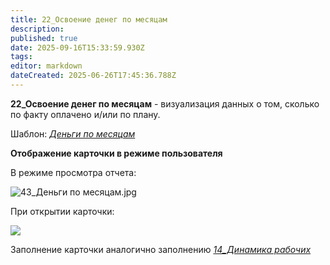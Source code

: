 ```yaml
---
title: 22_Освоение денег по месяцам 
description: 
published: true
date: 2025-09-16T15:33:59.930Z
tags: 
editor: markdown
dateCreated: 2025-06-26T17:45:36.788Z
---
```


**22\_Освоение денег по месяцам** - визуализация данных о том, сколько по факту оплачено и/или по плану.

Шаблон: [](https://wiki.sgnl.pro/app/page/1ools3R4KkIGJNw84PsjBiljXbLzMmHEw/view?usp%3Dsharing)[*_Деньги по месяцам_*](https://docs.sgnl.pro/s/f/4d8f615a-27fd-4b1a-a631-c7529eb99f03)

**Отображение карточки в режиме пользователя**

В режиме просмотра отчета:

![43_Деньги по месяцам.jpg](https://lh7-rt.googleusercontent.com/docsz/AD_4nXdQkd9dbCFZ1ZPun4I9Q2GovH6ZsHBKMQeb7kue45jGgvOtAvLh1Wey04WcZNPRz1OBNnOSf1jjvm72IzTm4Hs9ymGsGUYK5KK04RYpAE9DRFb9vqFhf1HiH6g3eWF0QJ6Pm8y5MfyIJmEZl0yfHw?key=X_gNv6zfO4a7j-sEGl0Nxg)

При открытии карточки:

![](https://lh7-rt.googleusercontent.com/docsz/AD_4nXcaY6wTjwHr6mLke0z_ilA85EhXt5BNyHni61cCbCTEplmBcuhsB8NSn4dKAXTtHkw-LfsIOnwDEIgRpKGMc2ulSysJo5wnGLMGdlQmuUN8RuFmGkMVlLidIBF5JvpHo2diIMjjxu241AWBTQyI?key=X_gNv6zfO4a7j-sEGl0Nxg)

Заполнение карточки аналогично заполнению [*_14\_Динамика рабочих_*](https://youneedawiki.com/app/page/1pDkq0HppE4CGhb6hMJrujma06lpPsMDgkh3V8OxmLr4?p=1q45phxXDh7rGLAjXkfEXgBABHArTZ7gs)